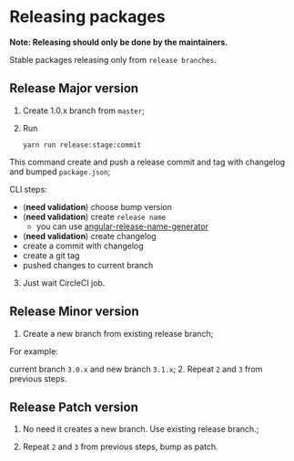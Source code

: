 # Releasing packages

**Note: Releasing should only be done by the maintainers.**

Stable packages releasing only from `release branches`.

## Release Major version

1. Create 1.0.x branch from `master`;
2. Run

   `yarn run release:stage:commit`

This command create and push a release commit and tag with changelog and bumped `package.json`;

CLI steps:
 - (**need validation**) choose bump version
 - (**need validation**) create ```release name```
   - you can use [angular-release-name-generator](https://www.npmjs.com/package/angular-release-name-generator)
 - (**need validation**) create changelog
 - create a commit with changelog
 - create a git tag
 - pushed changes to current branch
3. Just wait CircleCI job.

## Release Minor version

1. Create a new branch from existing release branch;

For example:

   current branch `3.0.x` and new branch `3.1.x`;
2. Repeat ```2``` and ```3``` from previous steps.

## Release Patch version

1. No need it creates a new branch. Use existing release branch.;

2. Repeat ```2``` and ```3``` from previous steps, bump as patch.
